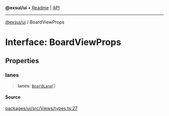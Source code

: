 **@exsui/ui** • [Readme](../README.md) \| [API](../globals.md)

***

[@exsui/ui](../README.md) / BoardViewProps

# Interface: BoardViewProps

## Properties

### lanes

> **lanes**: [`BoardLane`](BoardLane.md)[]

#### Source

[packages/ui/src/Views/types.ts:27](https://github.com/dirheimerb/exsui/blob/c97dab6/packages/ui/src/Views/types.ts#L27)
